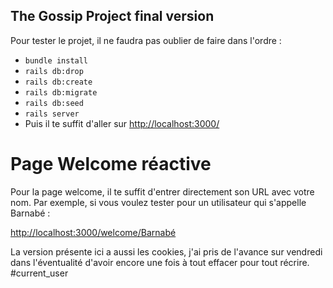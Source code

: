 ## The Gossip Project final version

Pour tester le projet, il ne faudra pas oublier de faire dans l'ordre :
* `bundle install`
* `rails db:drop`
* `rails db:create`
* `rails db:migrate`
* `rails db:seed`
* `rails server`
* Puis il te suffit d'aller sur [http://localhost:3000/](http://localhost:3000/)

# Page Welcome réactive
Pour la page welcome, il te suffit d'entrer directement son URL avec votre nom. Par exemple, si vous voulez tester pour un utilisateur qui s'appelle Barnabé :  

[http://localhost:3000/welcome/Barnabé](http://localhost:3000/welcome/Barnabé)

La version présente ici a aussi les cookies, j'ai pris de l'avance sur vendredi dans l'éventualité d'avoir encore une fois à tout effacer pour tout récrire. #current_user
